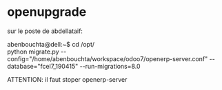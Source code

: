# openupgrade

sur le poste de abdellataif:

abenbouchta@dell:~$ cd /opt/    
python migrate.py --config="/home/abenbouchta/workspace/odoo7/openerp-server.conf" --database="fcel7_190415" --run-migrations=8.0

ATTENTION: 
il faut stoper openerp-server
